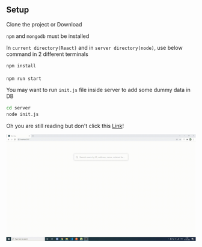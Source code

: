 ## Setup

Clone the project or Download

`npm` and `mongodb` must be installed

In `current directory(React)` and in `server directory(node)`, use below command in 2 different terminals

```bash
npm install

npm run start
```

You may want to run `init.js` file inside server to add some dummy data in DB

```bash
cd server
node init.js
```

Oh you are still reading but don't click this [Link](https://docs.google.com/document/d/1vyDKUeF8FtSweqUUDJzBP4EKD4V_Nbzo6dF7GM6CPI8?usp=sharing)!

![DEMO](demo.gif)